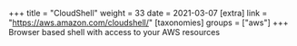+++
title = "CloudShell"
weight = 33
date = 2021-03-07
[extra]
link = "https://aws.amazon.com/cloudshell/"
[taxonomies]
groups = ["aws"]
+++
Browser based shell with access to your AWS resources

